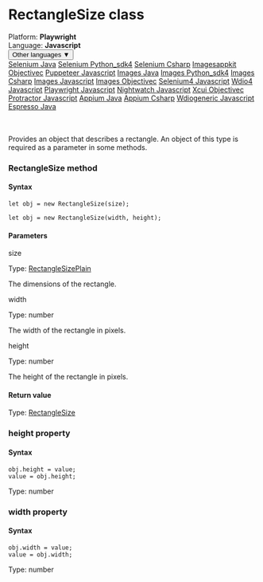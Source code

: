 # RectangleSize class
<div class='platform-bar-container-div'><div class='platform-bar-div'>Platform:  <b> Playwright</b>
</div><div class='platform-bar-div'>Language: <b>Javascript</b></div><div class='dropdown-button-container-div'><button class='sdk-language-dropdown-button'>Other languages ▼</button><div class='dropdown-content'>
<a href='../../selenium/java/rectanglesize'>Selenium Java</a>
<a href='../../selenium/python_sdk4/rectanglesize'>Selenium Python_sdk4</a>
<a href='../../selenium/csharp/rectanglesize'>Selenium Csharp</a>
<a href='../../imagesappkit/objectivec/rectanglesize'>Imagesappkit Objectivec</a>
<a href='../../puppeteer/javascript/rectanglesize'>Puppeteer Javascript</a>
<a href='../../images/java/rectanglesize'>Images Java</a>
<a href='../../images/python_sdk4/rectanglesize'>Images Python_sdk4</a>
<a href='../../images/csharp/rectanglesize'>Images Csharp</a>
<a href='../../images/javascript/rectanglesize'>Images Javascript</a>
<a href='../../images/objectivec/rectanglesize'>Images Objectivec</a>
<a href='../../selenium4/javascript/rectanglesize'>Selenium4 Javascript</a>
<a href='../../wdio4/javascript/rectanglesize'>Wdio4 Javascript</a>
<a href='../../playwright/javascript/rectanglesize'>Playwright Javascript</a>
<a href='../../nightwatch/javascript/rectanglesize'>Nightwatch Javascript</a>
<a href='../../xcui/objectivec/rectanglesize'>Xcui Objectivec</a>
<a href='../../protractor/javascript/rectanglesize'>Protractor Javascript</a>
<a href='../../appium/java/rectanglesize'>Appium Java</a>
<a href='../../appium/csharp/rectanglesize'>Appium Csharp</a>
<a href='../../wdiogeneric/javascript/rectanglesize'>Wdiogeneric Javascript</a>
<a href='../../espresso/java/rectanglesize'>Espresso Java</a>
</div></div><br /><br /></div>




Provides an object that describes a rectangle. An object of this type is required as a parameter in some methods.



### RectangleSize method
#### Syntax


    let obj = new RectangleSize(size);
    
    let obj = new RectangleSize(width, height);
    

#### Parameters

size

Type: [RectangleSizePlain](./rectanglesizeplain)

The dimensions of the rectangle.

width

Type: number

The width of the rectangle in pixels.

height

Type: number

The height of the rectangle in pixels.

#### Return value

Type:  [RectangleSize](./rectanglesize)


### height property
#### Syntax


    obj.height = value;
    value = obj.height;
    

Type: number

### width property
#### Syntax


    obj.width = value;
    value = obj.width;
    

Type: number
